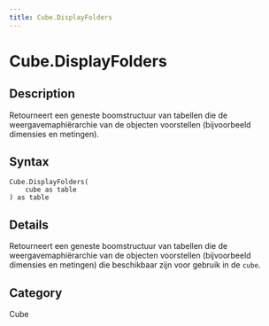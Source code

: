 ```yaml
---
title: Cube.DisplayFolders
---
```


# Cube.DisplayFolders


## Description

Retourneert een geneste boomstructuur van tabellen die de weergavemaphiërarchie van de objecten voorstellen (bijvoorbeeld dimensies en metingen).


## Syntax

```powerquery
Cube.DisplayFolders(
    cube as table
) as table
```


## Details

Retourneert een geneste boomstructuur van tabellen die de weergavemaphiërarchie van de objecten voorstellen (bijvoorbeeld dimensies en metingen) die beschikbaar zijn voor gebruik in de <code>cube</code>.



## Category
Cube
